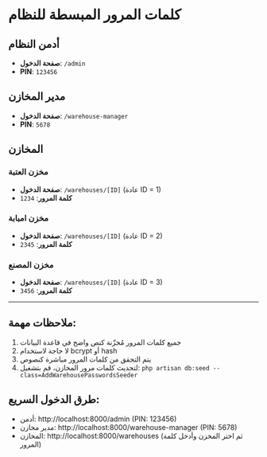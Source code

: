 # كلمات المرور المبسطة للنظام

## أدمن النظام
- **صفحة الدخول**: `/admin`
- **PIN**: `123456`

## مدير المخازن
- **صفحة الدخول**: `/warehouse-manager`
- **PIN**: `5678`

## المخازن
### مخزن العتبة
- **صفحة الدخول**: `/warehouses/[ID]` (عادة ID = 1)
- **كلمة المرور**: `1234`

### مخزن امبابة
- **صفحة الدخول**: `/warehouses/[ID]` (عادة ID = 2)
- **كلمة المرور**: `2345`

### مخزن المصنع
- **صفحة الدخول**: `/warehouses/[ID]` (عادة ID = 3)
- **كلمة المرور**: `3456`

---

## ملاحظات مهمة:
1. جميع كلمات المرور مُخزّنة كنص واضح في قاعدة البيانات
2. لا حاجة لاستخدام bcrypt أو hash
3. يتم التحقق من كلمات المرور مباشرة كنصوص
4. لتحديث كلمات مرور المخازن، قم بتشغيل: `php artisan db:seed --class=AddWarehousePasswordsSeeder`

## طرق الدخول السريع:
- أدمن: http://localhost:8000/admin (PIN: 123456)
- مدير مخازن: http://localhost:8000/warehouse-manager (PIN: 5678)
- المخازن: http://localhost:8000/warehouses (ثم اختر المخزن وأدخل كلمة المرور)
